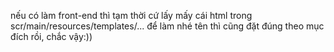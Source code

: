 nếu có làm front-end thì tạm thời cứ lấy mấy cái html trong scr/main/resources/templates/... để làm nhé
tên thì cũng đặt đúng theo mục đích rồi, chắc vậy:))
